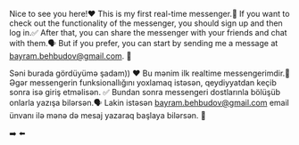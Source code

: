 Nice to see you here!❤️ This is my first real-time messenger.🥰 If you want to check out the functionality of the messenger, you should sign up and then log in.✅ After that, you can share the messenger with your friends and chat with them.🗣️ But if you prefer, you can start by sending me a message at bayram.behbudov@gmail.com. 💌



Səni burada gördüyümə şadam)) ❤️
Bu mənim ilk realtime messengerimdir.🥰
Əgər messengerin funksionallığını yoxlamaq istəsən, qeydiyyatdan keçib sonra isə giriş etməlisən. ✅
Bundan sonra messengeri dostlarınla bölüşüb onlarla yazışa bilərsən.🗣️
Lakin istəsən bayram.behbudov@gmail.com email ünvanı ilə mənə də mesaj yazaraq başlaya bilərsən. 💌



➡️  ⬅️
